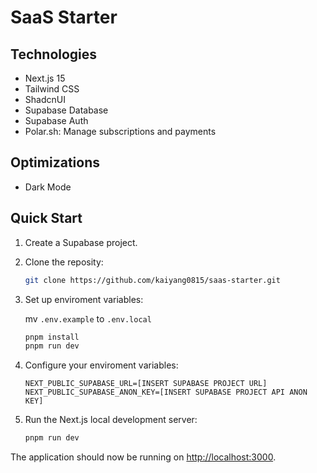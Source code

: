 # SaaS Starter

## Technologies

- Next.js 15
- Tailwind CSS
- ShadcnUI
- Supabase Database
- Supabase Auth
- Polar.sh: Manage subscriptions and payments

## Optimizations

- Dark Mode

## Quick Start

1. Create a Supabase project.
2. Clone the reposity:

   ```bash
   git clone https://github.com/kaiyang0815/saas-starter.git
   ```

3. Set up enviroment variables:

   mv `.env.example` to `.env.local`

   ```bash
   pnpm install
   pnpm run dev
   ```

4. Configure your enviroment variables:

   ```env
   NEXT_PUBLIC_SUPABASE_URL=[INSERT SUPABASE PROJECT URL]
   NEXT_PUBLIC_SUPABASE_ANON_KEY=[INSERT SUPABASE PROJECT API ANON KEY]
   ```

5. Run the Next.js local development server:

   ```bash
   pnpm run dev
   ```

The application should now be running on [http://localhost:3000](http://localhost:3000).
